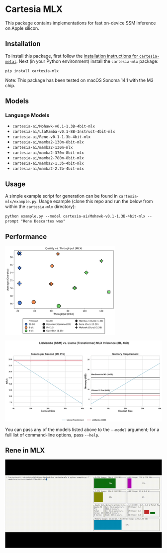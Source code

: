 # Cartesia MLX

This package contains implementations for fast on-device SSM inference on Apple silicon. 

## Installation
To install this package, first follow the [installation instructions for `cartesia-metal`](../cartesia-metal/README.md#Installation).
Next (in your Python environment) install the `cartesia-mlx` package:
```shell
pip install cartesia-mlx
```

Note: This package has been tested on macOS Sonoma 14.1 with the M3 chip.

## Models

### Language Models
- `cartesia-ai/Mohawk-v0.1-1.3B-4bit-mlx` 
- `cartesia-ai/LlaMamba-v0.1-8B-Instruct-4bit-mlx` 
- `cartesia-ai/Rene-v0.1-1.3b-4bit-mlx` 
- `cartesia-ai/mamba2-130m-8bit-mlx` 
- `cartesia-ai/mamba2-130m-mlx` 
- `cartesia-ai/mamba2-370m-8bit-mlx` 
- `cartesia-ai/mamba2-780m-8bit-mlx` 
- `cartesia-ai/mamba2-1.3b-4bit-mlx` 
- `cartesia-ai/mamba2-2.7b-4bit-mlx` 

## Usage
A simple example script for generation can be found in `cartesia-mlx/example.py`.
Usage example (clone this repo and run the below from within the `cartesia-mlx` directory):
```shell
python example.py --model cartesia-ai/Mohawk-v0.1-1.3B-4bit-mlx --prompt "Rene Descartes was"
```

## Performance
<img src="assets/quality-throughput.png" alt="Quality/Throughput comparison (1-2B)" style="width:70%;"/>

![LlaMamba scaling](assets/llamamba-scaling.png)

You can pass any of the models listed above to the `--model` argument; for a full list of command-line options, pass `--help`.

## Rene in MLX
![Language Model](assets/lm-demo.gif)

